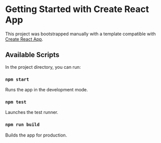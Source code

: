 # Getting Started with Create React App

This project was bootstrapped manually with a template compatible with [Create React App](https://github.com/facebook/create-react-app).

## Available Scripts

In the project directory, you can run:

### `npm start`

Runs the app in the development mode.

### `npm test`

Launches the test runner.

### `npm run build`

Builds the app for production.
